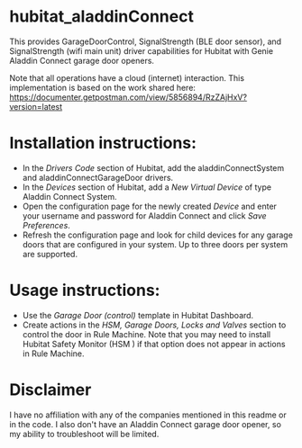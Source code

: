 # hubitat_aladdinConnect

This provides GarageDoorControl, SignalStrength (BLE door sensor), and SignalStrength (wifi main unit) driver capabilities for Hubitat with Genie Aladdin Connect garage door openers.

Note that all operations have a cloud (internet) interaction.  This implementation is based on the work shared here:  https://documenter.getpostman.com/view/5856894/RzZAjHxV?version=latest

# Installation instructions:

* In the *Drivers Code* section of Hubitat, add the aladdinConnectSystem and aladdinConnectGarageDoor drivers.
* In the *Devices* section of Hubitat, add a *New Virtual Device* of type Aladdin Connect System.
* Open the configuration page for the newly created *Device* and enter your username and password for Aladdin Connect and click *Save Preferences*.
* Refresh the configuration page and look for child devices for any garage doors that are configured in your system.  Up to three doors per system are supported.

# Usage instructions:

* Use the *Garage Door (control)* template in Hubitat Dashboard.
* Create actions in the *HSM, Garage Doors, Locks and Valves* section to control the door in Rule Machine.  Note that you may need to install Hubitat Safety Monitor (HSM ) if that option does not appear in actions in Rule Machine.

# Disclaimer

I have no affiliation with any of the companies mentioned in this readme or in the code.  I also don't have an Aladdin Connect garage door opener, so my ability to troubleshoot will be limited.
